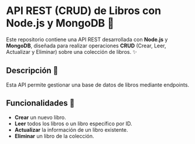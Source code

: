 # API REST (CRUD) de Libros con Node.js y MongoDB 🚀

Este repositorio contiene una API REST desarrollada con **Node.js** y **MongoDB**, diseñada para realizar operaciones **CRUD** (Crear, Leer, Actualizar y Eliminar) sobre una colección de libros. ✨

## Descripción 📝

Esta API permite gestionar una base de datos de libros mediante endpoints. 

## Funcionalidades 🔧

- **Crear** un nuevo libro.
- **Leer** todos los libros o un libro específico por ID.
- **Actualizar** la información de un libro existente.
- **Eliminar** un libro de la colección.
